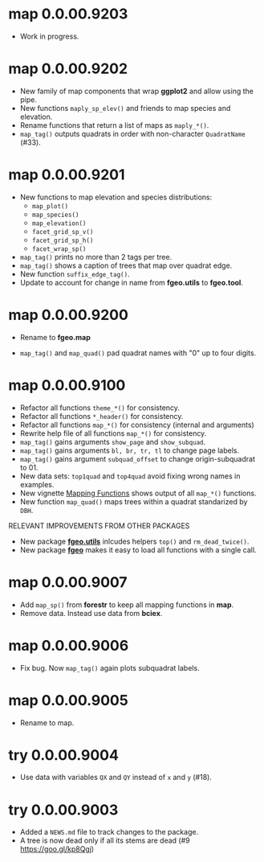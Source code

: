 # map 0.0.00.9203

* Work in progress.

# map 0.0.00.9202

* New family of map components that wrap __ggplot2__ and allow using the pipe.
* New functions `maply_sp_elev()` and friends to map species and elevation.
* Rename functions that return a list of maps as `maply_*()`.
* `map_tag()` outputs quadrats in order with non-character `QuadratName` (#33).

# map 0.0.00.9201

* New functions to map elevation and species distributions:
    * `map_plot()`
    * `map_species()`
    * `map_elevation()`
    * `facet_grid_sp_v()`
    * `facet_grid_sp_h()`
    * `facet_wrap_sp()`
* `map_tag()` prints no more than 2 tags per tree.
* `map_tag()` shows a caption of trees that map over quadrat edge.
* New function `suffix_edge_tag()`.
* Update to account for change in name from __fgeo.utils__ to __fgeo.tool__.

# map 0.0.00.9200

* Rename to __fgeo.map__

* `map_tag()` and `map_quad()` pad quadrat names with "0" up to four digits.

# map 0.0.00.9100

* Refactor all functions `theme_*()` for consistency.
* Refactor all functions `*_header()` for consistency.
* Refactor all functions `map_*()` for consistency (internal and arguments)
* Rewrite help file of all functions `map_*()` for consistency.
* `map_tag()` gains arguments `show_page` and `show_subquad`.
* `map_tag()` gains arguments `bl, br, tr, tl` to change page labels.
* `map_tag()` gains argument `subquad_offset` to change origin-subquadrat to 01.
* New data sets: `top1quad` and `top4quad` avoid fixing wrong names in examples.
* New vignette [Mapping Functions](https://forestgeo.github.io/map/articles/map.html) shows output of all `map_*()` functions.
* New function `map_quad()` maps trees within a quadrat standarized by `DBH`.

RELEVANT IMPROVEMENTS FROM OTHER PACKAGES

* New package [__fgeo.utils__](https://forestgeo.github.io/fgeo/reference/fgeo.utils.html) inlcudes helpers `top()` and `rm_dead_twice()`.
* New package [__fgeo__](https://forestgeo.github.io/fgeo/index.html) makes it easy to load all functions with a single call.

# map 0.0.00.9007

* Add `map_sp()` from __forestr__ to keep all mapping functions in __map__.
* Remove data. Instead use data from __bciex__.

# map 0.0.00.9006

* Fix bug. Now `map_tag()` again plots subquadrat labels.

# map 0.0.00.9005

* Rename to map.

# try 0.0.00.9004

* Use data with variables `QX` and `QY` instead of `x` and `y` (#18).

# try 0.0.00.9003

* Added a `NEWS.md` file to track changes to the package.
* A tree is now dead only if all its stems are dead (#9 https://goo.gl/kp8Qgj)
